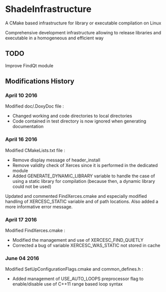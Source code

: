 # ShadeInfrastructure
A CMake based infrastructure for library or executable compilation on Linux

Comprehensive development infrastructure allowing to release libraries and executable in a homogeneous and efficient way

## TODO

Improve FindQt module

## Modifications History

### April 10 2016

Modified doc/.DoxyDoc file :
- Changed working and code directories to local directories
- Code contained in test directory is now ignored when generating documentation

### April 16 2016

Modified CMakeLists.txt file : 
- Remove display message of header_install
- Remove validity check of Xerces since it is performed in the dedicated module
- Added GENERATE\_DYNAMIC\_LIBRARY variable to handle the case of using a static library for compilation (because then, a dynamic library could not be used)

Updated and commented FindXerces.cmake and especially modified handling of XERCESC\_STATIC variable and of path locations. Also added a more informative error message.

### April 17 2016
Modified FindXerces.cmake :
- Modified the management and use of XERCESC\_FIND\_QUIETLY
- Corrected a bug of variable XERCESC\_WAS\_STATIC not stored in cache

### June 04 2016
Modified SetUpConfigurationFlags.cmake and common_defines.h :
- Added management of USE\_AUTO\_LOOPS preprocessor flag to enable/disable use of C++11 range based loop syntax
